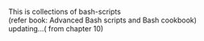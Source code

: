This is collections of bash-scripts                                    
(refer book: Advanced Bash scripts and Bash cookbook)  
updating...( from chapter 10)
